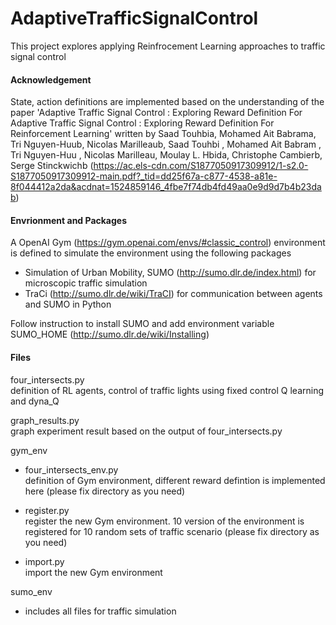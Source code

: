 # AdaptiveTrafficSignalControl
This project explores applying Reinfrocement Learning approaches to traffic signal control

#### Acknowledgement
State, action definitions are implemented based on the understanding of the paper 'Adaptive Traffic Signal Control : Exploring Reward Definition For Adaptive Traffic Signal Control : Exploring Reward Definition For Reinforcement Learning' written by Saad Touhbia, Mohamed Ait Babrama, Tri Nguyen-Huub, Nicolas Marilleaub, Saad Touhbi , Mohamed Ait Babram , Tri Nguyen-Huu , Nicolas Marilleau, Moulay L. Hbida, Christophe Cambierb, Serge Stinckwichb (https://ac.els-cdn.com/S1877050917309912/1-s2.0-S1877050917309912-main.pdf?_tid=dd25f67a-c877-4538-a81e-8f044412a2da&acdnat=1524859146_4fbe7f74db4fd49aa0e9d9d7b4b23dab)

#### Envrionment and Packages
A OpenAI Gym (https://gym.openai.com/envs/#classic_control) environment is defined to simulate the environment using the following packages
  - Simulation of Urban Mobility, SUMO (http://sumo.dlr.de/index.html) for microscopic traffic simulation
  - TraCi (http://sumo.dlr.de/wiki/TraCI) for communication between agents and SUMO in Python

Follow instruction to install SUMO and add environment variable SUMO_HOME (http://sumo.dlr.de/wiki/Installing)

#### Files
four_intersects.py<br />
definition of RL agents, control of traffic lights using fixed control Q learning and dyna_Q

graph_results.py<br />
graph experiment result based on the output of four_intersects.py

gym_env
  - four_intersects_env.py<br />
  definition of Gym environment, different reward defintion is implemented here (please fix directory as you need)

  - register.py<br />
  register the new Gym environment. 10 version of the environment is registered for 10 random sets of traffic  scenario (please fix directory as you need)

  - import.py<br />
  import the new Gym environment

sumo_env
  - includes all files for traffic simulation

